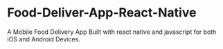 # Food-Deliver-App-React-Native
A Mobile Food Delivery App Built with react native and javascript for both iOS and Android Devices.
